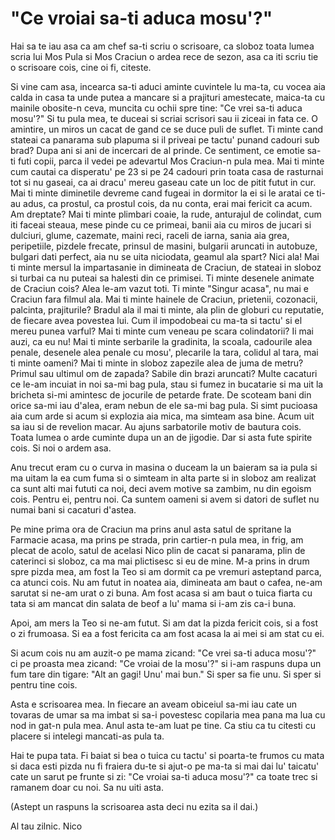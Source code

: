 # "Ce vroiai sa-ti aduca mosu'?"

Hai sa te iau asa ca am chef sa-ti scriu o scrisoare, ca sloboz toata lumea scria lui Mos Pula si Mos Craciun o ardea rece de sezon, asa ca iti scriu tie o scrisoare cois, cine oi fi, citeste.

Si vine cam asa, incearca sa-ti aduci aminte cuvintele lu ma-ta, cu vocea aia calda in casa ta unde putea a mancare si a prajituri amestecate, maica-ta cu mainile obosite-n ceva, muncita cu ochii spre tine: "Ce vrei sa-ti aduca mosu'?" Si tu pula mea, te duceai si scriai scrisori sau ii ziceai in fata ce. O amintire, un miros un cacat de gand ce se duce puli de suflet. Ti minte cand stateai ca panarama sub plapuma si il priveai pe tactu' punand cadouri sub brad? Dupa ani si ani de incercari de al prinde. Ce sentiment, ce emotie sa-ti futi copii, parca il vedei pe adevartul Mos Craciun-n pula mea. Mai ti minte cum cautai ca disperatu' pe 23 si pe 24 cadouri prin toata casa de rasturnai tot si nu gaseai, ca ai dracu' mereu gaseau cate un loc de pitit futut in cur. Mai ti minte diminetile devreme cand fugeai in dormitor la ei si le aratai ce ti-au adus, ca prostul, ca prostul cois, da nu conta, erai mai fericit ca acum. Am dreptate? Mai ti minte plimbari coaie, la rude, anturajul de colindat, cum iti faceai steaua, mese pinde cu ce primeai, banii aia cu miros de jucari si dulciuri, glume, cazemate, maini reci, raceli de iarna, sania aia grea, peripetiile, pizdele frecate, prinsul de masini, bulgarii aruncati in autobuze, bulgari dati perfect, aia nu se uita niciodata, geamul ala spart? Nici ala! Mai ti minte mersul la impartasanie in dimineata de Craciun, de stateai in sloboz si turbai ca nu puteai sa halesti din ce primisei. Ti minte desenele animate de Craciun cois? Alea le-am vazut toti. Ti minte "Singur acasa", nu mai e Craciun fara filmul ala. Mai ti minte hainele de Craciun, prietenii, cozonacii, palcinta, prajiturile? Bradul ala il mai ti minte, ala plin de globuri cu reputatie, de fiecare avea povestea lui. Cum il impodobeai cu ma-ta si tactu' si el mereu punea varful? Mai ti minte cum veneau pe scara colindatorii? Ii mai auzi, ca eu nu! Mai ti minte serbarile la gradinita, la scoala, cadourile alea penale, desenele alea penale cu mosu', plecarile la tara, colidul al tara, mai ti minte oameni? Mai ti minte in sloboz zapezile alea de juma de metru? Primul sau ultimul om de zapada? Sabile din brazi aruncati? Multe cacaturi ce le-am incuiat in noi sa-mi bag pula, stau si fumez in bucatarie si ma uit la bricheta si-mi amintesc de jocurile de petarde frate. De scoteam bani din orice sa-mi iau d'alea, eram nebun de ele sa-mi bag pula. Si simt pucioasa aia cum arde si acum si explozia aia mica, ma simteam asa bine. Acum uit sa iau si de revelion macar. Au ajuns sarbatorile motiv de bautura cois. Toata lumea o arde cuminte dupa un an de jigodie. Dar si asta fute spirite cois. Si noi o ardem asa.

Anu trecut eram cu o curva in masina o duceam la un baieram sa ia pula si ma uitam la ea cum fuma si o simteam in alta parte si in sloboz am realizat ca sunt alti mai fututi ca noi, deci avem motive sa zambim, nu din egoism cois. Pentru ei, pentru noi. Ca suntem oameni si avem si datori de suflet nu numai bani si cacaturi d'astea.

Pe mine prima ora de Craciun ma prins anul asta satul de spritane la Farmacie acasa, ma prins pe strada, prin cartier-n pula mea, in frig, am plecat de acolo, satul de acelasi Nico plin de cacat si panarama, plin de caterinci si sloboz, ca ma mai plictisesc si eu de mine. M-a prins in drum spre pizda mea, am fost la Teo si am dormit ca pe vremuri asteptand parca, ca atunci cois. Nu am futut in noatea aia, dimineata am baut o cafea, ne-am sarutat si ne-am urat o zi buna. Am fost acasa si am baut o tuica fiarta cu tata si am mancat din salata de beof a lu' mama si i-am zis ca-i buna.

Apoi, am mers la Teo si ne-am futut. Si am dat la pizda fericit cois, si a fost o zi frumoasa. Si ea a fost fericita ca am fost acasa la ai mei si am stat cu ei.

Si acum cois nu am auzit-o pe mama zicand: "Ce vrei sa-ti aduca mosu'?" ci pe proasta mea zicand: "Ce vroiai de la mosu'?" si i-am raspuns dupa un fum tare din tigare: "Alt an gagi! Unu' mai bun." Si sper sa fie unu. Si sper si pentru tine cois.

Asta e scrisoarea mea. In fiecare an aveam obiceiul sa-mi iau cate un tovaras de umar sa ma imbat si sa-i povestesc copilaria mea pana ma lua cu nod in gat-n pula mea. Anul asta te-am luat pe tine. Ca stiu ca tu citesti cu placere si intelegi mancati-as pula ta.

Hai te pupa tata. Fi baiat si bea o tuica cu tactu' si poarta-te frumos cu mata si daca esti pizda nu fi fraiera du-te si ajut-o pe ma-ta si mai dai lu' taicatu' cate un sarut pe frunte si zi: "Ce vroiai sa-ti aduca mosu'?" ca toate trec si ramanem doar cu noi. Sa nu uiti asta.

(Astept un raspuns la scrisoarea asta deci nu ezita sa il dai.)

Al tau zilnic. Nico
